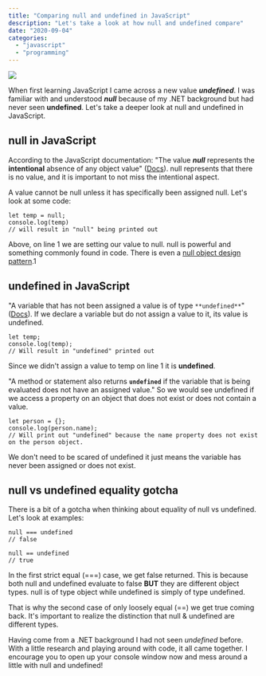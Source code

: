 ```yaml
---
title: "Comparing null and undefined in JavaScript"
description: "Let's take a look at how null and undefined compare"
date: "2020-09-04"
categories: 
  - "javascript"
  - "programming"
---
```


![](/images/ForPosts/null.png)

When first learning JavaScript I came across a new value _**undefined**_. I was familiar with and understood _**null**_ because of my .NET background but had never seen **undefined**. Let's take a deeper look at null and undefined in JavaScript.

## null in JavaScript

According to the JavaScript documentation: "The value _**null**_ represents the **intentional** absence of any object value" ([Docs](https://developer.mozilla.org/en-US/docs/Web/JavaScript/Reference/Global_Objects/null)). null represents that there is no value, and it is important to not miss the intentional aspect.

A value cannot be null unless it has specifically been assigned null. Let's look at some code:

```
let temp = null;
console.log(temp)
// will result in "null" being printed out
```

Above, on line 1 we are setting our value to null. null is powerful and something commonly found in code. There is even a [null object design pattern](https://sourcemaking.com/design_patterns/null_object).1

## undefined in JavaScript

"A variable that has not been assigned a value is of type `**undefined**`" ([Docs](https://developer.mozilla.org/en-US/docs/Web/JavaScript/Reference/Global_Objects/undefined)). If we declare a variable but do not assign a value to it, its value is undefined.

```
let temp;
console.log(temp);
// Will result in "undefined" printed out
```

Since we didn't assign a value to temp on line 1 it is **undefined**.

"A method or statement also returns **`undefined`** if the variable that is being evaluated does not have an assigned value." So we would see undefined if we access a property on an object that does not exist or does not contain a value.

```
let person = {};
console.log(person.name);
// Will print out "undefined" because the name property does not exist on the person object.
```

We don't need to be scared of undefined it just means the variable has never been assigned or does not exist.

## null vs undefined equality gotcha

There is a bit of a gotcha when thinking about equality of null vs undefined. Let's look at examples:

```
null === undefined
// false

null == undefined
// true
```

In the first strict equal (===) case, we get false returned. This is because both null and undefined evaluate to false **BUT** they are different object types. null is of type object while undefined is simply of type undefined.

That is why the second case of only loosely equal (==) we get true coming back. It's important to realize the distinction that null & undefined are different types.

Having come from a .NET background I had not seen _undefined_ before. With a little research and playing around with code, it all came together. I encourage you to open up your console window now and mess around a little with null and undefined!

